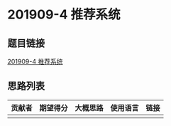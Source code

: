 # 201909-4 推荐系统

## 题目链接

[201909-4 推荐系统](http://118.190.20.162/view.page?gpid=T91)

## 思路列表

| 贡献者 | 期望得分 | 大概思路 | 使用语言 | 链接 |
| :-: | :-: | :-: | :-: | :-: | 
|  |  |  |  |  |
